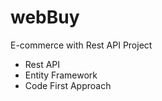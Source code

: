 # webBuy
E-commerce with Rest API Project <br />
<ul>
<li>Rest API</li>
<li>Entity Framework</li>
<li>Code First Approach</li>
</ul
